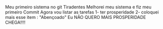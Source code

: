 Meu primeiro sistema no git Tiradentes
Melhorei meu sistema e fiz meu primeiro Commit
Agora vou listar as tarefas 
1- ter prosperidade
2- coloquei mais esse item : "Abençoado"
Eu NÃO QUERO MAIS PROSPERIDADE CHEGA!!!!